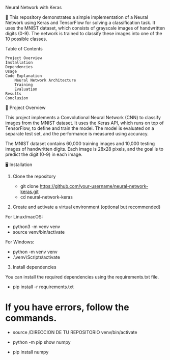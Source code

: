 Neural Network with Keras

📌 This repository demonstrates a simple implementation of a Neural Network using Keras and TensorFlow for solving a classification task. It uses the MNIST dataset, which consists of grayscale images of handwritten digits (0-9). The network is trained to classify these images into one of the 10 possible classes.

Table of Contents

    Project Overview
    Installation
    Dependencies
    Usage
    Code Explanation
        Neural Network Architecture
        Training
        Evaluation
    Results
    Conclusion

🚀 Project Overview

This project implements a Convolutional Neural Network (CNN) to classify images from the MNIST dataset. It uses the Keras API, which runs on top of TensorFlow, to define and train the model. The model is evaluated on a separate test set, and the performance is measured using accuracy.

The MNIST dataset contains 60,000 training images and 10,000 testing images of handwritten digits. Each image is 28x28 pixels, and the goal is to predict the digit (0-9) in each image.

🖥️ Installation
1. Clone the repository
   - git clone https://github.com/your-username/neural-network-keras.git
   - cd neural-network-keras

2. Create and activate a virtual environment (optional but recommended)

For Linux/macOS:
   - python3 -m venv venv
   - source venv/bin/activate

For Windows:
   - python -m venv venv
   - .\venv\Scripts\activate

3. Install dependencies

You can install the required dependencies using the requirements.txt file.
   - pip install -r requirements.txt



# If you have errors, follow the commands.

  - source /DIRECCION DE TU REPOSITORIO venv/bin/activate

  - python -m pip show numpy
  - pip install numpy





